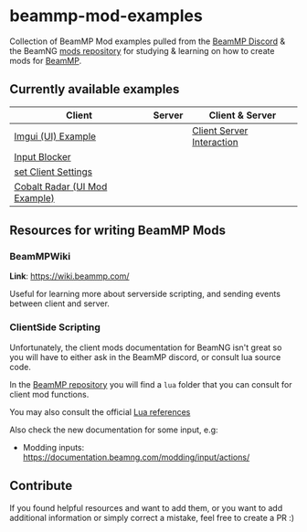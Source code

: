 # beammp-mod-examples

Collection of BeamMP Mod examples pulled from the [BeamMP Discord](https://discord.gg/beammp) & the BeamNG [mods repository](https://www.beamng.com/resources/) for studying & learning on how to create mods for [BeamMP](https://beammp.com).

## Currently available examples

| Client                        | Server | Client & Server           |
|-------------------------------|--------|---------------------------|
| [Imgui (UI) Example](/examples/imguiExample/)            |        | [Client Server Interaction](/examples/examplePluginResources/) |
| [Input Blocker](/examples/inputBlocker/)                 |        |                           |
| [set Client Settings](/examples/setClientSettings/)           |        |                           |
| [Cobalt Radar (UI Mod Example)](/examples/CobaltRadar/) |        |                           |

## Resources for writing BeamMP Mods

### BeamMPWiki

**Link**: https://wiki.beammp.com/

Useful for learning more about serverside scripting, and sending events between client and server.

### ClientSide Scripting

Unfortunately, the client mods documentation for BeamNG isn't great so you will have to either ask in the BeamMP discord, or consult lua source code.

In the [BeamMP repository](https://github.com/BeamMP/BeamMP) you will find a `lua` folder that you can consult for client mod functions.

You may also consult the official [Lua references](https://wiki.beamng.com/Lua_Reference-2.html)

Also check the new documentation for some input, e.g:

- Modding inputs: https://documentation.beamng.com/modding/input/actions/

## Contribute

If you found helpful resources and want to add them, or you want to add additional information or simply correct a mistake, feel free to create a PR :)